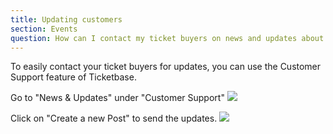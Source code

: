 ```yaml
---
title: Updating customers
section: Events
question: How can I contact my ticket buyers on news and updates about the event?
---
```


To easily contact your ticket buyers for updates, you can use the Customer Support feature of Ticketbase.

Go to "News & Updates" under "Customer Support"
![](http://i.imgur.com/U0whqCA.png)

Click on "Create a new Post" to send the updates.
![](http://i.imgur.com/WKxW65X.png)

